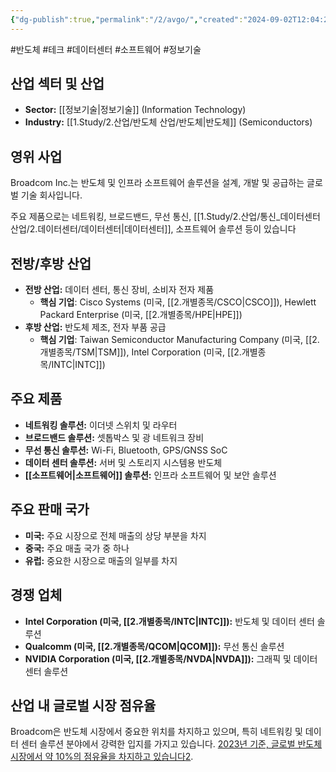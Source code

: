 ```yaml
---
{"dg-publish":true,"permalink":"/2/avgo/","created":"2024-09-02T12:04:27.887+09:00","updated":"2025-06-03T20:05:57.810+09:00"}
---
```


#반도체 #테크 #데이터센터 #소프트웨어 #정보기술


## **산업 섹터 및 산업**

- **Sector:** [[정보기술\|정보기술]] (Information Technology)
- **Industry:** [[1.Study/2.산업/반도체 산업/반도체\|반도체]] (Semiconductors)

## **영위 사업** 

Broadcom Inc.는 반도체 및 인프라 소프트웨어 솔루션을 설계, 개발 및 공급하는 글로벌 기술 회사입니다. 



주요 제품으로는 네트워킹, 브로드밴드, 무선 통신, [[1.Study/2.산업/통신_데이터센터 산업/2.데이터센터/데이터센터\|데이터센터]], 소프트웨어 솔루션 등이 있습니다


## **전방/후방 산업**

- **전방 산업:** 데이터 센터, 통신 장비, 소비자 전자 제품
    - **핵심 기업**: Cisco Systems (미국, [[2.개별종목/CSCO\|CSCO]]), Hewlett Packard Enterprise (미국, [[2.개별종목/HPE\|HPE]])
- **후방 산업:** 반도체 제조, 전자 부품 공급
    - **핵심 기업**: Taiwan Semiconductor Manufacturing Company (미국, [[2.개별종목/TSM\|TSM]]), Intel Corporation (미국, [[2.개별종목/INTC\|INTC]])

## **주요 제품**

- **네트워킹 솔루션:** 이더넷 스위치 및 라우터
- **브로드밴드 솔루션:** 셋톱박스 및 광 네트워크 장비
- **무선 통신 솔루션:** Wi-Fi, Bluetooth, GPS/GNSS SoC
- **데이터 센터 솔루션:** 서버 및 스토리지 시스템용 반도체
- **[[소프트웨어\|소프트웨어]] 솔루션:** 인프라 소프트웨어 및 보안 솔루션

## **주요 판매 국가**

- **미국:** 주요 시장으로 전체 매출의 상당 부분을 차지
- **중국:** 주요 매출 국가 중 하나
- **유럽:** 중요한 시장으로 매출의 일부를 차지

## **경쟁 업체**

- **Intel Corporation (미국, [[2.개별종목/INTC\|INTC]]):** 반도체 및 데이터 센터 솔루션
- **Qualcomm (미국, [[2.개별종목/QCOM\|QCOM]]):** 무선 통신 솔루션
- **NVIDIA Corporation (미국, [[2.개별종목/NVDA\|NVDA]]):** 그래픽 및 데이터 센터 솔루션

## **산업 내 글로벌 시장 점유율** 

Broadcom은 반도체 시장에서 중요한 위치를 차지하고 있으며, 특히 네트워킹 및 데이터 센터 솔루션 분야에서 강력한 입지를 가지고 있습니다. [2023년 기준, 글로벌 반도체 시장에서 약 10%의 점유율을 차지하고 있습니다](https://finance.yahoo.com/quote/AVGO/)[2](https://finance.yahoo.com/quote/AVGO/).